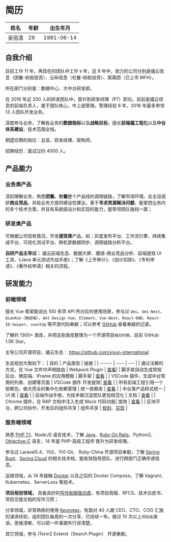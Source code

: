 # 简历

| 姓名   | 年龄 | 出生年月   |
| ------ | ---- | ---------- |
| 吴佰清 | 29   | 1991-06-14 |

## 自我介绍

目前工作 11 年，再现在的团队中工作 `9` 年，这 9 年中，效力的公司分别是禧云信息（团餐-蚂蚁投资）、云纵信息（社餐-蚂蚁投资）、窝窝团（已上市 MFH）。

所在部门分别是：数据中心、大中台研发部。

在 2016 年近 200 人的研发团队中，晋升到研发经理（P7）职位。目前是禧云信息的前端负责人，属于团队核心，中上层管理。管理经验 6 年，2018 年最多带领 13 人团队开发业务。

深度参与业务，了解各业务的**数据指标**以及**战略目标**，擅长**前端偏工程化**以及**中台体系建设**，技术范围全栈。

期望应聘的岗位：总监、研发经理、架构师。

招聘经历：面试过约 4000 人。

## 产品能力

### 业务类产品

深刻理解业务，熟悉**团餐、社餐**整个产品线的调用链路，了解市场环境。会主动调研**商业竞品**，并给业务方提供建设性建议。善于**寻求资源解决问题**，能掌控业务内的多个技术方案，并且有系统级设计和实现的能力，能带领团队独挡一面；

### 研发类产品

可根据公司现有情况，开发**提效类**产品，如：灰度发布平台、工作流引擎、持续集成平台、可视化测试平台、跨机房数据同步、调用链路分析平台。

**自研产品主导过：** 禧云前端生态、数据大屏、魔镜-商业竞品分析、前端提效 UI 工具、《Java 单元测试作战手册》；了解《上市审计》、《加计扣除》、《专利申请》、《著作权申请》相关的流程。

## 研发能力

### 前端领域

擅长 Vue 框架能说出 100 多项 API 所对应的使用场景，参与过 `Umi`、`Umi-Next`、`QianKun（微前端）`、`Ant Design Vue`、`Element`、`Vue-Next`、`React-DND`、`React-ID-Swiper`、`countUp` 等开源代码奉献；可以参考 [GitHub](https://github.com/wubaiqing) 查看奉献的记录。

了解约 1300+ 类库，并把这些类库整理为一个开源项目`每日时报`，目前 GitHub 1.5K Star。

主导公司开源项目，禧云生态：
https://github.com/xiyun-international

生态规划大致如下：
| 目的 | 产品类型 | 链接 |
| ------ | ---- | --- |
| 通过注解的方式，在 Vue 文件中声明路由 | Webpack Plugin | [查看](https://github.com/xiyun-international/vue-route-webpack-plugin)|
| 脚手架自动生成常规后台、微前端、iFrame 的应用模板 | 脚手架 | [查看](https://github.com/xiyun-international/antd-ui-template) |
| VSCode 插件，生成中台常用的列表、创建等页面 | VSCode 插件 开发提效| [查看](https://github.com/xiyun-international/vscode-extends) |
| 所有前端工程引用一个依赖包，做大而全的集中化依赖管理 | 统一依赖库 | [查看](https://github.com/xiyun-international/deps) |
| 中台类产品样式统一 | UI 库 | [查看](https://github.com/xiyun-international/xy/tree/master/packages/ant-design-ui) |
| 前端作战手册，为技术做沉淀团队更加规范化 | 文档 | [查看](https://xiyun-international.github.io/standard/share.html) |
| Chrome 插件，在 RAP 文档中注入生成 Mock 代码功能| 提效 | [查看](https://github.com/xiyun-international/chrome-plugin) |
| 区块平台，跨公司协作，开发后的组件共享 | 组件共享 | [规划](https://github.com/xiyun-international/rfcs/tree/master/accepted/0002-block-platform-v1)、[实现](https://github.com/xiyun-international/block-display) |


### 服务端领域
熟悉 [PHP 7.1](https://github.com/wubaiqing/meipin)、NodeJS 语言技术，了解 [Java](https://github.com/wubaiqing/java)、[Ruby On Rails](https://github.com/wubaiqing/mayitemai)、Python2、[Objective-C](https://github.com/wubaiqing/privilege/tree/master/privilege) 语言，14 年是 PHP-高级工程师 晋升为研发经理。

参与过 Laravel5.4、Yii2、Yii1-Gii、 Ruby-China 开源项目奉献，了解 [Spring Boot](https://github.com/wubaiqing/java/tree/master/source/spring-boot)、[Spring Cloud](https://github.com/wubaiqing/java/tree/master/source/spring-cloud) 的相关技术栈，能有效指导团队、进行跨部门正确传递信息。

运维领域，从 14 年接触 [Docker](https://github.com/wubaiqing/docker-shadowsocks-python) 以及之后的 Docker Compose。了解 Vagrant、Kubernetes、ServerLess 等技术。

**项目规划领域，** 具备良好的[写作和排版功底](https://xiyun-international.github.io/java-unit-docs/04-complex/01-optimize)，有项目周报、RFCS、技术白皮书、项目交接文档的写作习惯；

分享领域，非常熟练的使用 [Keynotes](http://note.youdao.com/noteshare?id=33985951c21d2d2898c8190412dc1219)，有面对 40 人跟 CEO、CTO、COO 汇报的演讲经验，组织团队每周的一次分享，已持续一年。做过 10 次以上`项目级`演讲。思维清晰，可以把一件事跟外行讲清楚。

其它领域，参与 iTerm2 Extend（Search Plugin） 开源奉献。
